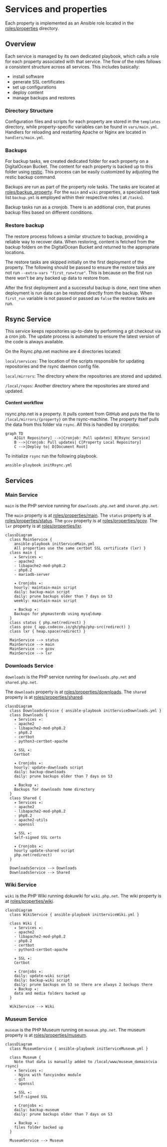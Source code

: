 # Services and properties

Each property is implemented as an Ansible role located in the [roles/properties](roles/properties) directory.


## Overview

Each service is managed by its own dedicated playbook, which calls a role for each property associated with that service.
The flow of the roles follows a consistent structure across all services.
This includes basically:

- install software
- generate SSL certificates
- set up configurations
- deploy content
- manage backups and restores


### Directory Structure

Configuration files and scripts for each property are stored in the `templates` directory, while property-specific variables can be found in `vars/main.yml`. Handlers for reloading and restarting Apache or Nginx are located in `handlers/main.yml`.


### Backups

For backup tasks, we created dedicated folder for each property on a DigitalOcean Bucket. The content for each property is backed up to this folder using [restic](https://restic.readthedocs.io/en/stable/index.html). This process can be easily customized by adjusting the restic backup command.

Backups are run as part of the property role tasks. The tasks are located at [roles/backup_property](roles/backup_property).
For the `main` and `wiki` properties, a specialized task list `backup.yml` is employed within their respective roles ( at `/tasks`).

Backup tasks run as a cronjob. There is an additional cron, that prunes backup files based on different conditions.


### Restore backup

The restore process follows a similar structure to backup, providing a reliable way to recover data. When restoring, content is fetched from the backup folders on the DigitalOcean Bucket and returned to the appropriate locations.

The restore tasks are skipped initially on the first deployment of the property. The following should be passed to ensure the restore tasks are not run `--extra-vars "first_run=true"`. This is because on the first run there won't be any backed up data to restore from.

After the first deployment and a successful backup is done, next time when deployment is run data can be restored directly from the backup. When `first_run` variable is not passed or passed as `false` the restore tasks are run.


## Rsync Service

This service keeps repositories up-to-date by performing a git checkout via a cron job.
The update process is automated to ensure the latest version of the code is always available.

On the Rsync.php.net machine are 4 directories located:

`local/services`: The location of the scripts responsible for updating repositories and the rsync daemon config file.

`local/mirrors`: The directory where the repositories are stored and updated.

`/local/repos`: Another directory where the repositories are stored and updated.

#### Content workflow
rsync.php.net is a property. It pulls content from GitHub and puts the file to `/local/mirrors/{property}` on the rsync-machine.
The property itself pulls the data from this folder via `rsync`. All this is handled by cronjobs:

```mermaid
graph TD
    A[Git Repository] -->|Cronjob: Pull updates| B[Rsync Service]
    B -->|Cronjob: Pull updates| C[Property Local Repository]
    C -->|Deploy to| D[Document Root]
```

To initialize `rsync` run the following playbook.
```sh
ansible-playbook initRsync.yml
```


## Services


### Main Service

`main` is the PHP service running for `downloads.php.net` and `shared.php.net`.

The `main` property is at [roles/properties/main](roles/properties/main).
The `status` property is at [roles/properties/status](roles/properties/status).
The `gcov` property is at [roles/properties/gcov](roles/properties/gcov).
The `lxr` property is at [roles/properties/lxr](roles/properties/lxr).

```mermaid
classDiagram
  class MainService { 
    ansible-playbook initServiceMain.yml
    All properties use the same certbot SSL certificate (lxr) }
  class main {
    ✦ Services ✦:
    - apache2
    - libapache2-mod-php8.2
    - php8.2
    - mariadb-server

    ✦ Cronjobs ✦:
    hourly: maintain-main script
    daily: backup-main script
    daily: prune backups older than 7 days on S3
    weekly: maintain-main script

    ✦ Backup ✦:
    Backups for phpmasterdb using mysqldump
  }
  class status { php.net(redirect) }
  class gcov { app.codecov.io/gh/php/php-src(redirect) }
  class lxr { heap.space(redirect) }

  MainService --> status
  MainService --> main
  MainService --> gcov
  MainService --> lxr
```


### Downloads Service

`downloads` is the PHP service running for `downloads.php.net` and `shared.php.net`.

The `downloads` property is at [roles/properties/downloads](roles/properties/downloads).
The `shared` property is at [roles/properties/shared](roles/properties/shared).

```mermaid
classDiagram
  class DownloadsService { ansible-playbook initServiceDownloads.yml }
  class Downloads {
    ✦ Services ✦: 
    - apache2
    - libapache2-mod-php8.2
    - php8.2
    - certbot
    - python3-certbot-apache

    ✦ SSL ✦:
    Certbot

    ✦ Cronjobs ✦:
    hourly: update-downloads script
    daily: backup-downloads
    daily: prune backups older than 7 days on S3

    ✦ Backup ✦:
    Backups for downloads home directory
  }
  class Shared {
    ✦ Services ✦:
    - apache2
    - libapache2-mod-php8.2
    - php8.2
    - apache2-utils
    - openssl

    ✦ SSL ✦:
    Self-signed SSL certs

    ✦ Cronjobs ✦:
    hourly update-shared script
    php.net(redirect)
  }

  DownloadsService --> Downloads 
  DownloadsService --> Shared 
```


### Wiki Service

`wiki` is the PHP Wiki running dokuwiki for `wiki.php.net`.
The wiki property is at [roles/properties/wiki](roles/properties/wiki).

```mermaid
classDiagram
  class WikiService { ansible-playbook initServiceWiki.yml }
  
  class Wiki {
    ✦ Services ✦:
    - apache2
    - libapache2-mod-php8.2
    - php8.2
    - certbot
    - python3-certbot-apache

    ✦ SSL ✦:
    Certbot

    ✦ Cronjobs ✦:
    daily: update-wiki script
    daily: backup-wiki script
    daily: prune backups on S3 so there are always 2 backups there
    ✦ Backup ✦:
    data and media folders backed up
  }

  WikiService --> Wiki
```


### Museum Service

`museum` is the PHP Museum running on `museum.php.net`.
The museum property is at [roles/properties/museum](roles/properties/museum).

```mermaid
classDiagram
  class MuseumService { ansible-playbook initServiceMuseum.yml }
  
  class Museum {
    Note that data is manually added to /local/www/museum_domain(via rsync)
    ✦ Services ✦:
    - Nginx with fancyindex module
    - git
    - openssl

    ✦ SSL ✦:
    Self-signed SSL
    
    ✦ Cronjobs ✦:
    daily: backup-museum
    daily: prune backups older than 7 days on S3

    ✦ Backup ✦:
    files folder backed up
  }

  MuseumService --> Museum
```
